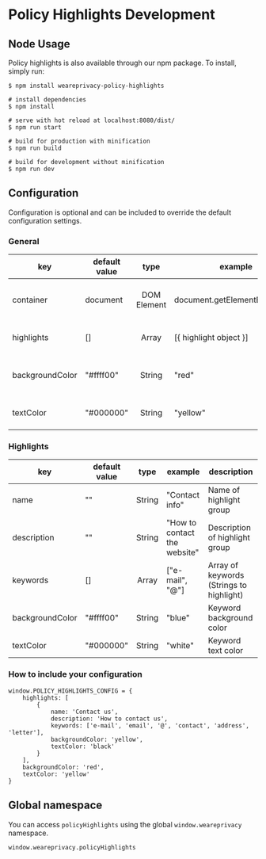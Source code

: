 # Policy Highlights Development

## Node Usage

Policy highlights is also available through our npm package. To install, simply run:

```
$ npm install weareprivacy-policy-highlights

# install dependencies
$ npm install

# serve with hot reload at localhost:8080/dist/
$ npm run start

# build for production with minification
$ npm run build

# build for development without minification
$ npm run dev
```

## Configuration

Configuration is optional and can be included to override the default configuration settings.

### General

| key | default value | type | example | description |
| --- | --- | :---: | --- | --- |
| container | document | DOM Element | document.getElementById('text') | Container where to search for keywords |
| highlights | [] | Array | [{ highlight object }] | Array of Highlight objects |
| backgroundColor | "#ffff00" | String | "red" | Default keyword background color |
| textColor | "#000000" | String | "yellow" | Default keyword text color |

### Highlights

| key | default value | type | example | description |
| --- | --- | :---: | --- | --- |
| name | "" | String | "Contact info" | Name of highlight group |
| description | "" | String | "How to contact the website" | Description of highlight group |
| keywords | [] | Array | ["e-mail", "@"] | Array of keywords (Strings to highlight) |
| backgroundColor | "#ffff00" | String | "blue" | Keyword background color |
| textColor | "#000000" | String | "white" | Keyword text color |

### How to include your configuration

```
window.POLICY_HIGHLIGHTS_CONFIG = {
    highlights: [
        {
            name: 'Contact us',
            description: 'How to contact us',
            keywords: ['e-mail', 'email', '@', 'contact', 'address', 'letter'],
            backgroundColor: 'yellow',
            textColor: 'black'
        }
    ],
    backgroundColor: 'red',
    textColor: 'yellow'
}
```

## Global namespace

You can access `policyHighlights` using the global `window.weareprivacy` namespace.

`window.weareprivacy.policyHighlights`